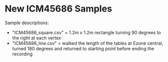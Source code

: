 # New ICM45686 Samples
Sample descriptions:
- "ICM45686_square.csv" = 1.2m x 1.2m rectangle turning 90 degrees to the right at each vertex
- "ICM45686_line.csv" = walked the length of the tables at Ezone central, turned 180 degrees and returned to starting point before ending the recording
